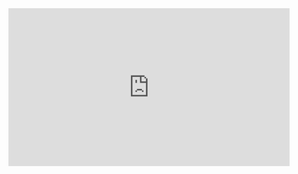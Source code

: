 <div class="videoWrapper"><iframe width="560" height="315" src="https://www.youtube.com/embed/QIwkAtUXTX4" title="YouTube video player" frameborder="0" allow="accelerometer; autoplay; clipboard-write; encrypted-media; gyroscope; picture-in-picture" allowfullscreen></iframe></div>
